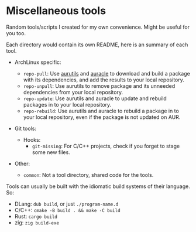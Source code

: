 Miscellaneous tools
===================

Random tools/scripts I created for my own convenience. Might be useful for you too.

Each directory would contain its own README, here is an summary of each tool.

* ArchLinux specific:
  * `repo-pull`: Use [aurutils](https://github.com/AladW/aurutils) and [auracle](https://github.com/falconindy/auracle) to download and build a package with its dependencies, and add the results to your local repository.
  * `repo-unpull`: Use aurutils to remove package and its unneeded dependencies from your local repository.
  * `repo-update`: Use aurutils and auracle to update and rebuild packages in to your local repository.
  * `repo-rebuild`: Use aurutils and auracle to rebuild a package in to your local repository, even if the package is not updated on AUR.

* Git tools:
  * Hooks:
    * `git-missing`: For C/C++ projects, check if you forget to stage some new files.

* Other:
  * `common`: Not a tool directory, shared code for the tools.

Tools can usually be built with the idiomatic build systems of their language. So:

* DLang: `dub build`, or just `./program-name.d`
* C/C++: `cmake -B build . && make -C build`
* Rust: `cargo build`
* zig: `zig build-exe`


